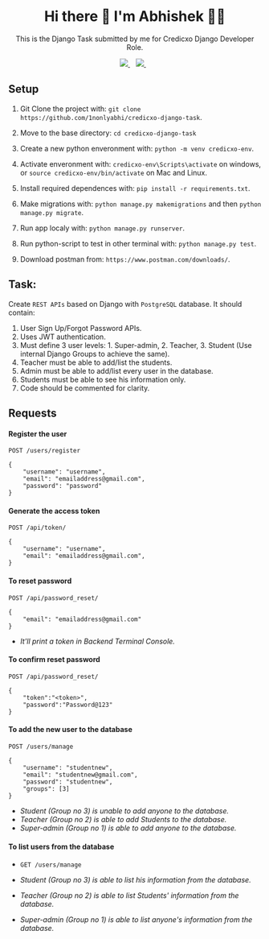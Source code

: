 <h1 align='center'>
  Hi there 👋 I'm Abhishek 👨‍💻
</h1>

<p align='center'>
  This is the Django Task submitted by me for Credicxo Django Developer Role.
</p>



<p align='center'>
  
  <a href="https://www.linkedin.com/in/1nonlyabhi/">
    <img src="https://img.shields.io/badge/LinkedIn-0077B5?style=for-the-badge&logo=linkedin&logoColor=white" />
  </a>&nbsp;&nbsp;
  <a href="https://twitter.com/1nonlyabhi">
    <img src="https://img.shields.io/badge/Twitter-1DA1F2?style=for-the-badge&logo=twitter&logoColor=white" />        
  </a>&nbsp;&nbsp;
  
</p>


## Setup

1. Git Clone the project with: ```git clone https://github.com/1nonlyabhi/credicxo-django-task```.

2. Move to the base directory: ```cd credicxo-django-task```

3. Create a new python enveronment with: ```python -m venv credicxo-env```.

4. Activate enveronment with: ```credicxo-env\Scripts\activate``` on windows, or ```source credicxo-env/bin/activate``` on Mac and Linux.

5. Install required dependences with: ```pip install -r requirements.txt```.

6. Make migrations with: ```python manage.py makemigrations``` and then ```python manage.py migrate```.

7. Run app localy with: ```python manage.py runserver```.

8. Run python-script to test in other terminal with: ```python manage.py test```.

9. Download postman from: ```https://www.postman.com/downloads/```.


## Task: 
Create `REST APIs` based on Django with `PostgreSQL` database. It should contain:
1. User Sign Up/Forgot Password APIs.
2. Uses JWT authentication.
3. Must define 3 user levels: 1. Super-admin, 2. Teacher, 3. Student (Use internal Django Groups to achieve the same).
4. Teacher must be able to add/list the students.
5. Admin must be able to add/list every user in the database.
6. Students must be able to see his information only.
7. Code should be commented for clarity.


## Requests

#### Register the user

`POST /users/register`

    {
        "username": "username",
        "email": "emailaddress@gmail.com",
        "password": "password"
    }

#### Generate the access token

`POST /api/token/`

    {
        "username": "username",
        "email": "emailaddress@gmail.com",
    }


#### To reset password

`POST /api/password_reset/`

    {
        "email": "emailaddress@gmail.com"
    }
    
* _It'll print a token in Backend Terminal Console._
    
#### To confirm reset password

`POST /api/password_reset/`

    {
        "token":"<token>",
        "password":"Password@123"
    }


#### To add the new user to the database

`POST /users/manage`

    {
        "username": "studentnew",
        "email": "studentnew@gmail.com",
        "password": "studentnew",
        "groups": [3]
    }

* _Student (Group no 3) is unable to add anyone to the database._
* _Teacher (Group no 2) is able to add Students to the database._
* _Super-admin (Group no 1) is able to add anyone to the database._


#### To list users from the database

* `GET /users/manage`

* _Student (Group no 3) is able to list his information from the database._
* _Teacher (Group no 2) is able to list Students' information from the database._
* _Super-admin (Group no 1) is able to list anyone's information from the database._

